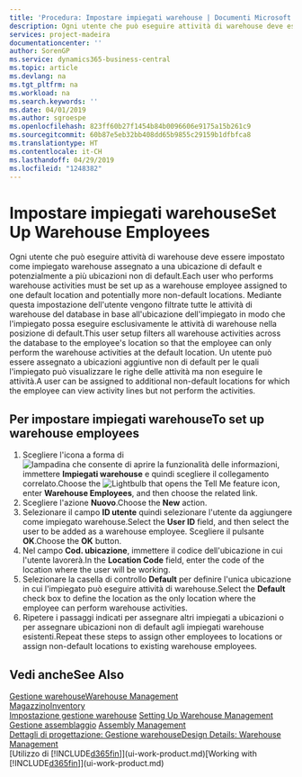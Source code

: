 ```yaml
---
title: 'Procedura: Impostare impiegati warehouse | Documenti Microsoft'
description: Ogni utente che può eseguire attività di warehouse deve essere impostato come impiegato warehouse assegnato a una ubicazione di default e potenzialmente a più ubicazioni non di default.
services: project-madeira
documentationcenter: ''
author: SorenGP
ms.service: dynamics365-business-central
ms.topic: article
ms.devlang: na
ms.tgt_pltfrm: na
ms.workload: na
ms.search.keywords: ''
ms.date: 04/01/2019
ms.author: sgroespe
ms.openlocfilehash: 823ff60b27f1454b84b0096606e9175a15b261c9
ms.sourcegitcommit: 60b87e5eb32bb408dd65b9855c29159b1dfbfca8
ms.translationtype: HT
ms.contentlocale: it-CH
ms.lasthandoff: 04/29/2019
ms.locfileid: "1248382"
---
```

# <a name="set-up-warehouse-employees"></a><span data-ttu-id="e615d-103">Impostare impiegati warehouse</span><span class="sxs-lookup"><span data-stu-id="e615d-103">Set Up Warehouse Employees</span></span>
<span data-ttu-id="e615d-104">Ogni utente che può eseguire attività di warehouse deve essere impostato come impiegato warehouse assegnato a una ubicazione di default e potenzialmente a più ubicazioni non di default.</span><span class="sxs-lookup"><span data-stu-id="e615d-104">Each user who performs warehouse activities must be set up as a warehouse employee assigned to one default location and potentially more non-default locations.</span></span> <span data-ttu-id="e615d-105">Mediante questa impostazione dell'utente vengono filtrate tutte le attività di warehouse del database in base all'ubicazione dell'impiegato in modo che l'impiegato possa eseguire esclusivamente le attività di warehouse nella posizione di default.</span><span class="sxs-lookup"><span data-stu-id="e615d-105">This user setup filters all warehouse activities across the database to the employee's location so that the employee can only perform the warehouse activities at the default location.</span></span> <span data-ttu-id="e615d-106">Un utente può essere assegnato a ubicazioni aggiuntive non di default per le quali l'impiegato può visualizzare le righe delle attività ma non eseguire le attività.</span><span class="sxs-lookup"><span data-stu-id="e615d-106">A user can be assigned to additional non-default locations for which the employee can view activity lines but not perform the activities.</span></span>

## <a name="to-set-up-warehouse-employees"></a><span data-ttu-id="e615d-107">Per impostare impiegati warehouse</span><span class="sxs-lookup"><span data-stu-id="e615d-107">To set up warehouse employees</span></span>  
1.  <span data-ttu-id="e615d-108">Scegliere l'icona a forma di ![lampadina che consente di aprire la funzionalità delle informazioni](media/ui-search/search_small.png "Informazioni sull'operazione che si desidera eseguire"), immettere **Impiegati warehouse** e quindi scegliere il collegamento correlato.</span><span class="sxs-lookup"><span data-stu-id="e615d-108">Choose the ![Lightbulb that opens the Tell Me feature](media/ui-search/search_small.png "Tell me what you want to do") icon, enter **Warehouse Employees**, and then choose the related link.</span></span>  
2. <span data-ttu-id="e615d-109">Scegliere l'azione **Nuovo**.</span><span class="sxs-lookup"><span data-stu-id="e615d-109">Choose the **New** action.</span></span>  
3. <span data-ttu-id="e615d-110">Selezionare il campo **ID utente** quindi selezionare l'utente da aggiungere come impiegato warehouse.</span><span class="sxs-lookup"><span data-stu-id="e615d-110">Select the **User ID** field, and then select the user to be added as a warehouse employee.</span></span> <span data-ttu-id="e615d-111">Scegliere il pulsante **OK**.</span><span class="sxs-lookup"><span data-stu-id="e615d-111">Choose the **OK** button.</span></span>  
6.  <span data-ttu-id="e615d-112">Nel campo **Cod. ubicazione**, immettere il codice dell'ubicazione in cui l'utente lavorerà.</span><span class="sxs-lookup"><span data-stu-id="e615d-112">In the **Location Code** field, enter the code of the location where the user will be working.</span></span>  
7.  <span data-ttu-id="e615d-113">Selezionare la casella di controllo **Default** per definire l'unica ubicazione in cui l'impiegato può eseguire attività di warehouse.</span><span class="sxs-lookup"><span data-stu-id="e615d-113">Select the **Default** check box to define the location as the only location where the employee can perform warehouse activities.</span></span>  
8.  <span data-ttu-id="e615d-114">Ripetere i passaggi indicati per assegnare altri impiegati a ubicazioni o per assegnare ubicazioni non di default agli impiegati warehouse esistenti.</span><span class="sxs-lookup"><span data-stu-id="e615d-114">Repeat these steps to assign other employees to locations or assign non-default locations to existing warehouse employees.</span></span>  

## <a name="see-also"></a><span data-ttu-id="e615d-115">Vedi anche</span><span class="sxs-lookup"><span data-stu-id="e615d-115">See Also</span></span>  
[<span data-ttu-id="e615d-116">Gestione warehouse</span><span class="sxs-lookup"><span data-stu-id="e615d-116">Warehouse Management</span></span>](warehouse-manage-warehouse.md)  
[<span data-ttu-id="e615d-117">Magazzino</span><span class="sxs-lookup"><span data-stu-id="e615d-117">Inventory</span></span>](inventory-manage-inventory.md)  
<span data-ttu-id="e615d-118">[Impostazione gestione warehouse](warehouse-setup-warehouse.md)   </span><span class="sxs-lookup"><span data-stu-id="e615d-118">[Setting Up Warehouse Management](warehouse-setup-warehouse.md)   </span></span>  
<span data-ttu-id="e615d-119">[Gestione assemblaggio](assembly-assemble-items.md)  </span><span class="sxs-lookup"><span data-stu-id="e615d-119">[Assembly Management](assembly-assemble-items.md)  </span></span>  
[<span data-ttu-id="e615d-120">Dettagli di progettazione: Gestione warehouse</span><span class="sxs-lookup"><span data-stu-id="e615d-120">Design Details: Warehouse Management</span></span>](design-details-warehouse-management.md)  
<span data-ttu-id="e615d-121">[Utilizzo di [!INCLUDE[d365fin](includes/d365fin_md.md)]](ui-work-product.md)</span><span class="sxs-lookup"><span data-stu-id="e615d-121">[Working with [!INCLUDE[d365fin](includes/d365fin_md.md)]](ui-work-product.md)</span></span>  
